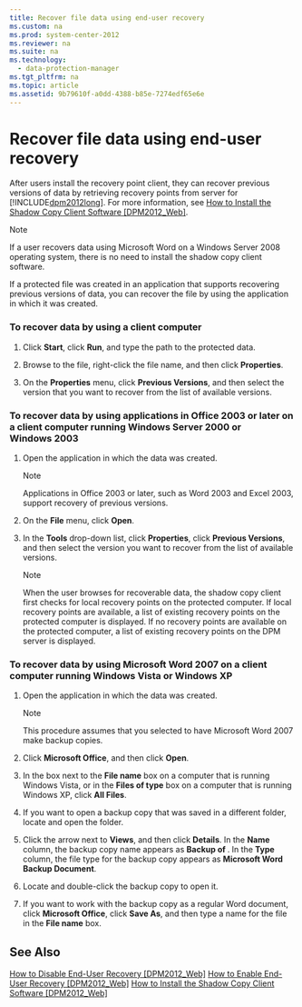 ```yaml
---
title: Recover file data using end-user recovery
ms.custom: na
ms.prod: system-center-2012
ms.reviewer: na
ms.suite: na
ms.technology: 
  - data-protection-manager
ms.tgt_pltfrm: na
ms.topic: article
ms.assetid: 9b79610f-a0dd-4388-b85e-7274edf65e6e
---
```

# Recover file data using end-user recovery
After users install the recovery point client, they can recover previous versions of data by retrieving recovery points from server for [!INCLUDE[dpm2012long](Token/dpm2012long_md.md)]. For more information, see [How to Install the Shadow Copy Client Software \[DPM2012\_Web\]](assetId:///6cb51208-648a-4cde-b390-2a2859d51292).

> [!NOTE]
> If a user recovers data using Microsoft Word on a Windows Server 2008 operating system, there is no need to install the shadow copy client software.

If a protected file was created in an application that supports recovering previous versions of data, you can recover the file by using the application in which it was created.

### To recover data by using a client computer

1.  Click **Start**, click **Run**, and type the path to the protected data.

2.  Browse to the file, right\-click the file name, and then click **Properties**.

3.  On the **Properties** menu, click **Previous Versions**, and then select the version that you want to recover from the list of available versions.

### To recover data by using applications in Office 2003 or later on a client computer running Windows Server 2000 or Windows 2003

1.  Open the application in which the data was created.

    > [!NOTE]
    > Applications in Office 2003 or later, such as Word 2003 and Excel 2003, support recovery of previous versions.

2.  On the **File** menu, click **Open**.

3.  In the **Tools** drop\-down list, click **Properties**, click **Previous Versions**, and then select the version you want to recover from the list of available versions.

    > [!NOTE]
    > When the user browses for recoverable data, the shadow copy client first checks for local recovery points on the protected computer. If local recovery points are available, a list of existing recovery points on the protected computer is displayed. If no recovery points are available on the protected computer, a list of existing recovery points on the DPM server is displayed.

### To recover data by using Microsoft Word 2007 on a client computer running Windows Vista or Windows XP

1.  Open the application in which the data was created.

    > [!NOTE]
    > This procedure assumes that you selected to have Microsoft Word 2007 make backup copies.

2.  Click **Microsoft Office**, and then click **Open**.

3.  In the box next to the **File name** box on a computer that is running Windows Vista, or in the **Files of type** box on a computer that is running Windows XP, click **All Files**.

4.  If you want to open a backup copy that was saved in a different folder, locate and open the folder.

5.  Click the arrow next to **Views**, and then click **Details**. In the **Name** column, the backup copy name appears as **Backup of <document name>**. In the **Type** column, the file type for the backup copy appears as **Microsoft Word Backup Document**.

6.  Locate and double\-click the backup copy to open it.

7.  If you want to work with the backup copy as a regular Word document, click **Microsoft Office**, click **Save As**, and then type a name for the file in the **File name** box.

## See Also
[How to Disable End\-User Recovery \[DPM2012\_Web\]](assetId:///8aeb84d9-ce40-4830-bc93-158e06837854)
[How to Enable End\-User Recovery \[DPM2012\_Web\]](assetId:///f0588d9e-aa2e-45f2-94cb-604b6f381812)
[How to Install the Shadow Copy Client Software \[DPM2012\_Web\]](assetId:///6cb51208-648a-4cde-b390-2a2859d51292)


